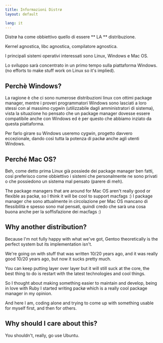 ```yaml
---
title: Informazioni Distrø
layout: default

lang: it
---
```


Distrø ha come obbiettivo quello di essere ** LA ** distribuzione.

Kernel agnostica, libc agnostica, compilatore agnostica.

I principali sistemi operativi interessati sono Linux, Windows e Mac OS.

Lo sviluppo sarà concentrato in un primo tempo sulla piattaforma Windows. (no efforts to make stuff work on Linux so it's implied).

Perchè Windows?
------------
La ragione è che ci sono numerose distribuzioni linux con ottimi package manager, mentre i proveri programmatori Windows sono lasciati a loro stessi con al massimo cygwin (utilizzabile dagli amministratori
di sistema), vista la situazione ho pensato che un package manager dovesse essere compatibile anche con Windows ed è per questo che abbiamo inziato da questa piattaforma.

Per farlo girare su Windows useremo cygwin, progetto davvero eccezionale, dando così tutta la potenza di packø anche agli utenti Windows.

Perché Mac OS?
-----------
Beh, come detto prima Linux già possiede dei package manager ben fatti, così preferisco come obbiettivo i sistemi che personalmente ne sono privati o che possiedono un sistema mal pensato (parere di meh).

The package managers that are around for Mac OS aren't really good or flexible as packø, so I think it will be cool to support macfags :)
I package manager che sono attualmente in circolazione per Mac OS mancano di flessibilità e spesso sono mal pensati, quindi credo che sarà una cosa buona anche per la soffisfazione dei macfags :)

Why another distribution?
-------------------------
Because I'm not fully happy with what we've got, Gentoo theoretically is the perfect system but its implementation isn't.

We're going on with stuff that was written 10/20 years ago, and it was really good 10/20 years ago, but now it sucks pretty much.

You can keep putting layer over layer but it will still suck at the core, the best thing to do is restart with the latest technologies and cool things.

So I thought about making something easier to maintain and develop, being in love with Ruby I started writing packø which is a really cool package manager in my opinion.

And here I am, coding alone and trying to come up with something usable for myself first, and then for others.

Why should I care about this?
-----------------------------
You shouldn't, really, go use Ubuntu.
